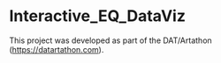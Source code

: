 # Interactive_EQ_DataViz
This project was developed as part of the DAT/Artathon (https://datartathon.com). 
